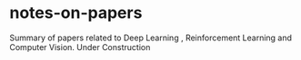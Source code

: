 # notes-on-papers
Summary of papers related to Deep Learning , Reinforcement Learning and Computer Vision.
Under Construction
